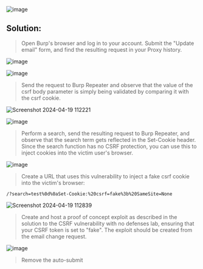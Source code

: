 ![image](https://github.com/udayk01/Web-Security/assets/52235763/22cd568e-1c2f-4df9-ad8d-c2cebca84362)

## Solution:

>  Open Burp's browser and log in to your account. Submit the "Update email" form, and find the resulting request in your Proxy history.

![image](https://github.com/udayk01/Web-Security/assets/52235763/04d38ef4-f632-4a3d-8929-e6c970824602)

![image](https://github.com/udayk01/Web-Security/assets/52235763/5ebcfbb9-e487-43f0-96eb-1d6d5bcfe9e3)

> Send the request to Burp Repeater and observe that the value of the csrf body parameter is simply being validated by comparing it with the csrf cookie.

![Screenshot 2024-04-19 112221](https://github.com/udayk01/Web-Security/assets/52235763/52c722b1-7436-4664-aafc-d4ebb4fb6024)

![image](https://github.com/udayk01/Web-Security/assets/52235763/8ebe4818-2990-48f3-8d31-242932f56eb7)

> Perform a search, send the resulting request to Burp Repeater, and observe that the search term gets reflected in the Set-Cookie header. Since the search function has no CSRF protection, you can use this to inject cookies into the victim user's browser.

![image](https://github.com/udayk01/Web-Security/assets/52235763/c2a1b33b-cdc1-4851-9cc6-e43f1a927fb6)

> Create a URL that uses this vulnerability to inject a fake csrf cookie into the victim's browser:

```/?search=test%0d%0aSet-Cookie:%20csrf=fake%3b%20SameSite=None```

![Screenshot 2024-04-19 112839](https://github.com/udayk01/Web-Security/assets/52235763/33ea7a3a-803d-4226-963a-c84970c92bb0)

> Create and host a proof of concept exploit as described in the solution to the CSRF vulnerability with no defenses lab, ensuring that your CSRF token is set to "fake". The exploit should be created from the email change request.

![image](https://github.com/udayk01/Web-Security/assets/52235763/ee3c62cc-b692-4775-b06b-0e9bb2d93b78)

> Remove the auto-submit <script> block and instead add the following code to inject the cookie and submit the form:

```<img src="https://YOUR-LAB-ID.web-security-academy.net/?search=test%0d%0aSet-Cookie:%20csrf=fake%3b%20SameSite=None" onerror="document.forms[0].submit();"/>```

![image](https://github.com/udayk01/Web-Security/assets/52235763/2f2ef728-54c6-4ca3-8945-069038bd7afb)

> Change the email address in your exploit so that it doesn't match your own.

![image](https://github.com/udayk01/Web-Security/assets/52235763/c05dbf9c-4644-41dd-9ec5-d8417e4ac4a2)

> Store the exploit, then click "Deliver to victim" to solve the lab.

![image](https://github.com/udayk01/Web-Security/assets/52235763/dd0f8022-fd5a-4b36-9870-3decc76995a1)

